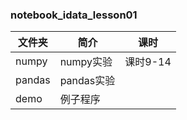 ### notebook_idata_lesson01

|文件夹|简介|课时|
|---|---|---|
|numpy|numpy实验|课时9-14|
|pandas|pandas实验||
|demo|例子程序||